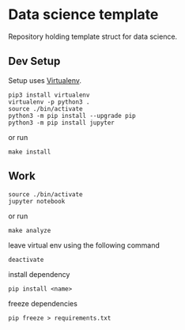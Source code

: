 # Data science template

Repository holding template struct for data science.

## Dev Setup

Setup uses [Virtualenv](https://virtualenv.pypa.io/en/stable/).

```{.sh}
pip3 install virtualenv
virtualenv -p python3 .
source ./bin/activate
python3 -m pip install --upgrade pip
python3 -m pip install jupyter
```

or run

```{.sh}
make install
```

## Work

```{.sh}
source ./bin/activate
jupyter notebook
```

or run

```{.sh}
make analyze
```

leave virtual env using the following command

```{.sh}
deactivate
```

install dependency

```{.sh}
pip install <name>
```

freeze dependencies

```{.sh}
pip freeze > requirements.txt 